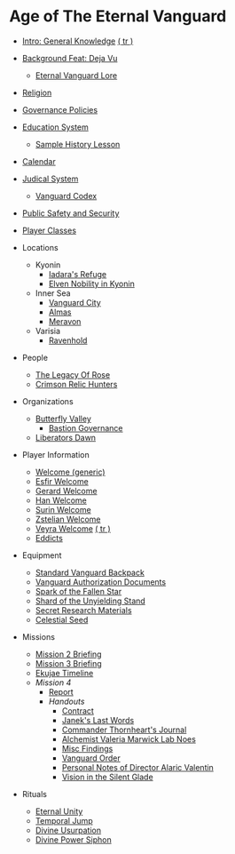 # Age of The Eternal Vanguard
* [Intro: General Knowledge](Intro.md) [( tr )](Translations/tr/Intro.md)
* [Background Feat: Deja Vu](Background/DejaVu.md)
    * [Eternal Vanguard Lore](Background/Skill_Lore_Eternal_Vanguard.md)
* [Religion](General/Religion.md)
* [Governance Policies](General/Governance_Policy.md)
* [Education System](General/Education_System.md)
    * [Sample History Lesson](General/Sample_History_Lesson.md)
* [Calendar](General/Calendar.md)
* [Judical System](General/Judical_System.md)
    * [Vanguard Codex](General/Vanguard_Codex.md)
* [Public Safety and Security](General/Vanguard_Security.md)
* [Player Classes](General/Classes.md)
* Locations
    * Kyonin
        * [Iadara's Refuge](Location/Kyonin/Iadaras_Refuge.md)
        * [Elven Nobility in Kyonin](Location/Kyonin/Elven_Nobility.md)
    * Inner Sea
        * [Vanguard City](Location/Inner_Sea/Vanguard_City.md)
        * [Almas](Location/Inner_Sea/Almas.md)
        * [Meravon](Location/Inner_Sea/Meravon.md)
    * Varisia
        * [Ravenhold](Location/Varisia/Ravenhold.md)
* People
    * [The Legacy Of Rose](NPC/The_Legacy_of_Rose.md)
    * [Crimson Relic Hunters](NPC/Crimson_Relic_Hunters.md)
* Organizations
    * [Butterfly Valley](Organisation/Butterfly_Valley/Info.md)
        * [Bastion Governance](Organisation/Butterfly_Valley/Bastion_Governance.md)
    * [Liberators Dawn](Organisation/Liberators_Dawn/Info.md)

* Player Information
    * [Welcome (generic)](Player/Welcome.md)
    * [Esfir Welcome](Player/Esfir_Welcome.md)
    * [Gerard Welcome](Player/Gerard_Welcome.md)
    * [Han Welcome](Player/Han_Welcome.md)
    * [Surin Welcome](Player/Surin_Welcome.md)
    * [Zstelian Welcome](Player/Zstelian_Welcome.md)
    * [Veyra Welcome](Player/Veyra_Welcome.md) [( tr )](Translations/tr/Player/Veyra_Welcome.md)
    * [Eddicts](Player/eddicts.md)

* Equipment
    * [Standard Vanguard Backpack](Equipment/Standard_Vanguard_Backpack.md)
    * [Vanguard Authorization Documents](Equipment/Vanguard_Authorization_Documents.md)
    * [Spark of the Fallen Star](Equipment/Spark_of_Fallen_Star.md)
    * [Shard of the Unyielding Stand](Equipment/Unyielding_Stand.md)
    * [Secret Research Materials](Equipment/Research_Materials.md)
    * [Celestial Seed](Equipment/Celestial_Seed.md)

* Missions
    * [Mission 2 Briefing](Quests/Mission2/Briefing.md)
    * [Mission 3 Briefing](Quests/Mission3/Briefing.md)
    * [Ekujae Timeline](Quests/Mission3/Ekujae_Timeline.md)
    * *Mission 4*
        * [Report](Quests/Mission4/Report.md)
        * *Handouts*
            * [Contract](Quests/Mission4/handouts/Contract.md)
            * [Janek's Last Words](Quests/Mission4/handouts/Janek_Last_Words.md)
            * [Commander Thornheart's Journal](Quests/Mission4/handouts/Journal.md)
            * [Alchemist Valeria Marwick Lab Noes](Quests/Mission4/handouts/Lab_Notes.md)
            * [Misc Findings](Quests/Mission4/handouts/Misc_Info.md)
            * [Vanguard Order](Quests/Mission4/handouts/Order.md)
            * [Personal Notes of Director Alaric Valentin](Quests/Mission4/handouts/Personal_notes.md)
            * [Vision in the Silent Glade](Quests/Mission4/handouts/Vision.md)

* Rituals
    * [Eternal Unity](Ritual/Eternal_Unity.md)
    * [Temporal Jump](Ritual/Temporal_Jump.md)
    * [Divine Usurpation](Ritual/Divine_Usurpation.md)
    * [Divine Power Siphon](Ritual/Divine_Power_Siphon.md)

